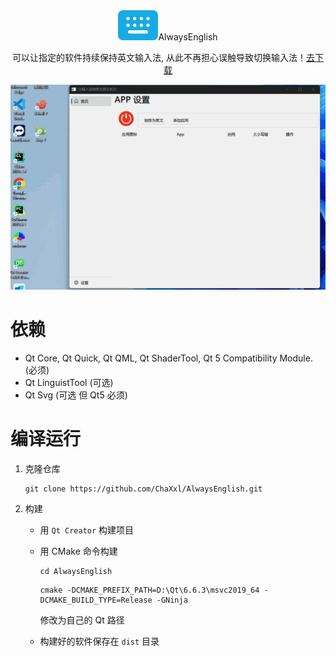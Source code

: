 <div align=center>
    <img width="64" src="doc/preview/logo.png"

# AlwaysEnglish
可以让指定的软件持续保持英文输入法, 从此不再担心误触导致切换输入法！[去下载](https://github.com/ChaXxl/AlwaysEnglish/releases)

</div>


<div align=center>
   <img src="doc/preview/software.gif">
</div>

# 依赖
* Qt Core, Qt Quick, Qt QML, Qt ShaderTool, Qt 5 Compatibility Module. (必须)
* Qt LinguistTool (可选)
* Qt Svg (可选 但 Qt5 必须)

# 编译运行
1. 克隆仓库
   ~~~shell
   git clone https://github.com/ChaXxl/AlwaysEnglish.git
   ~~~

2. 构建

    * 用 `Qt Creator` 构建项目

    * 用 CMake 命令构建

        ~~~shell
        cd AlwaysEnglish
        ~~~

        ~~~shell
        cmake -DCMAKE_PREFIX_PATH=D:\Qt\6.6.3\msvc2019_64 -DCMAKE_BUILD_TYPE=Release -GNinja
        ~~~

        修改为自己的 Qt 路径

        

    * 构建好的软件保存在 `dist` 目录
